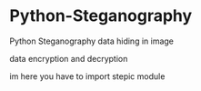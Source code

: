 # Python-Steganography
Python Steganography data hiding in image

data encryption and decryption
<br>

im here you have to import stepic module
<br>


